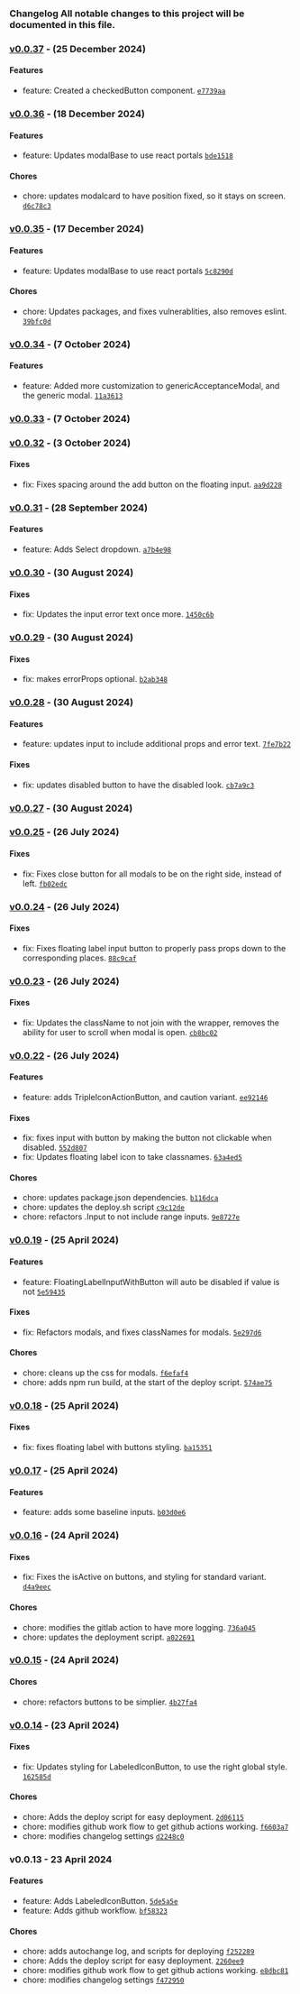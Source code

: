 ### Changelog All notable changes to this project will be documented in this file.

### [v0.0.37](https://github.com/JonnyDeates/koi-pool/compare/v0.0.36...v0.0.37)  - (25 December 2024)

#### Features

- feature: Created a checkedButton component. [`e7739aa`](https://github.com/JonnyDeates/koi-pool/commit/e7739aaf98152caefd1c9d69f906f46b873a65f6)

### [v0.0.36](https://github.com/JonnyDeates/koi-pool/compare/v0.0.35...v0.0.36)  - (18 December 2024)

#### Features

- feature: Updates modalBase to use react portals [`bde1518`](https://github.com/JonnyDeates/koi-pool/commit/bde1518ae0dd963bf979dcc6b07bc48b20019c42)

#### Chores

- chore: updates modalcard to have position fixed, so it stays on screen. [`d6c78c3`](https://github.com/JonnyDeates/koi-pool/commit/d6c78c332f5435354ec8447daa10edbbbe07798a)

### [v0.0.35](https://github.com/JonnyDeates/koi-pool/compare/v0.0.34...v0.0.35)  - (17 December 2024)

#### Features

- feature: Updates modalBase to use react portals [`5c8290d`](https://github.com/JonnyDeates/koi-pool/commit/5c8290dcc7b86f81ede5fcae8ce5bc5978d9e251)

#### Chores

- chore: Updates packages, and fixes vulnerablities, also removes eslint. [`39bfc0d`](https://github.com/JonnyDeates/koi-pool/commit/39bfc0d66cd470bf13acbcc814a5013fc6ccfc6d)

### [v0.0.34](https://github.com/JonnyDeates/koi-pool/compare/v0.0.33...v0.0.34)  - (7 October 2024)

#### Features

- feature: Added more customization to genericAcceptanceModal, and the generic modal. [`11a3613`](https://github.com/JonnyDeates/koi-pool/commit/11a3613126052115ba4c2f430fbcf3e5ba7d740c)

### [v0.0.33](https://github.com/JonnyDeates/koi-pool/compare/v0.0.32...v0.0.33)  - (7 October 2024)

### [v0.0.32](https://github.com/JonnyDeates/koi-pool/compare/v0.0.31...v0.0.32)  - (3 October 2024)

#### Fixes

- fix: Fixes spacing around the add button on the floating input. [`aa9d228`](https://github.com/JonnyDeates/koi-pool/commit/aa9d228a20f946ced799a4513904633e5c0b216e)

### [v0.0.31](https://github.com/JonnyDeates/koi-pool/compare/v0.0.30...v0.0.31)  - (28 September 2024)

#### Features

- feature: Adds Select dropdown. [`a7b4e98`](https://github.com/JonnyDeates/koi-pool/commit/a7b4e986db118d72712a75eaea0c5a31aefd0ec7)

### [v0.0.30](https://github.com/JonnyDeates/koi-pool/compare/v0.0.29...v0.0.30)  - (30 August 2024)

#### Fixes

- fix: Updates the input error text once more. [`1450c6b`](https://github.com/JonnyDeates/koi-pool/commit/1450c6bf2ece80b02fd81ee0b69a3bf8b8f2bf9b)

### [v0.0.29](https://github.com/JonnyDeates/koi-pool/compare/v0.0.28...v0.0.29)  - (30 August 2024)

#### Fixes

- fix: makes errorProps optional. [`b2ab348`](https://github.com/JonnyDeates/koi-pool/commit/b2ab34812c40aaca0ec922dc0db3727752d3abd1)

### [v0.0.28](https://github.com/JonnyDeates/koi-pool/compare/v0.0.27...v0.0.28)  - (30 August 2024)

#### Features

- feature: updates input to include additional props and error text. [`7fe7b22`](https://github.com/JonnyDeates/koi-pool/commit/7fe7b22bc878491ed7f0cb2d1c7cf484d1ae6fbb)

#### Fixes

- fix: updates disabled button to have the disabled look. [`cb7a9c3`](https://github.com/JonnyDeates/koi-pool/commit/cb7a9c34bcf068fefc5f08fd8c78f615e1845976)

### [v0.0.27](https://github.com/JonnyDeates/koi-pool/compare/v0.0.25...v0.0.27)  - (30 August 2024)

### [v0.0.25](https://github.com/JonnyDeates/koi-pool/compare/v0.0.24...v0.0.25)  - (26 July 2024)

#### Fixes

- fix: Fixes close button for all modals to be on the right side, instead of left. [`fb02edc`](https://github.com/JonnyDeates/koi-pool/commit/fb02edc55e376ff74e13fc0047a2e615f6ec5e83)

### [v0.0.24](https://github.com/JonnyDeates/koi-pool/compare/v0.0.23...v0.0.24)  - (26 July 2024)

#### Fixes

- fix: Fixes floating label input button to properly pass props down to the corresponding places. [`88c9caf`](https://github.com/JonnyDeates/koi-pool/commit/88c9caf0328744654dde731bae42dc1ef5955b83)

### [v0.0.23](https://github.com/JonnyDeates/koi-pool/compare/v0.0.22...v0.0.23)  - (26 July 2024)

#### Fixes

- fix: Updates the className to not join with the wrapper, removes the ability for user to scroll when modal is open. [`cb8bc02`](https://github.com/JonnyDeates/koi-pool/commit/cb8bc02502efe809f24378b76aac89a5804ce94c)

### [v0.0.22](https://github.com/JonnyDeates/koi-pool/compare/v0.0.19...v0.0.22)  - (26 July 2024)

#### Features

- feature: adds TripleIconActionButton, and caution variant. [`ee92146`](https://github.com/JonnyDeates/koi-pool/commit/ee92146e86a72f9b68e057f26b64d37582ab9748)

#### Fixes

- fix: fixes input with button by making the button not clickable when disabled. [`552d807`](https://github.com/JonnyDeates/koi-pool/commit/552d8071c668a4c865b89c78d51327def79ba1dd)
- fix: Updates floating label icon to take classnames. [`63a4ed5`](https://github.com/JonnyDeates/koi-pool/commit/63a4ed5691db285a5610db6cd4e345e9c76733b2)

#### Chores

- chore: updates package.json dependencies. [`b116dca`](https://github.com/JonnyDeates/koi-pool/commit/b116dca0a2f81f6e6e2c53e7d6fdd48b8b9551e7)
- chore: updates the deploy.sh script [`c9c12de`](https://github.com/JonnyDeates/koi-pool/commit/c9c12de01b8bb4354bea2cb762bcdd002745b99d)
- chore: refactors .Input to not include range inputs. [`9e8727e`](https://github.com/JonnyDeates/koi-pool/commit/9e8727ecc445cd35b66e6dd28052ee3648e609e0)

### [v0.0.19](https://github.com/JonnyDeates/koi-pool/compare/v0.0.18...v0.0.19)  - (25 April 2024)

#### Features

- feature: FloatingLabelInputWithButton will auto be disabled if value is not [`5e59435`](https://github.com/JonnyDeates/koi-pool/commit/5e59435ba4574f7eb7650fddcf0c66b8152efc7e)

#### Fixes

- fix: Refactors modals, and fixes classNames for modals. [`5e297d6`](https://github.com/JonnyDeates/koi-pool/commit/5e297d641525a08f10ccb15fd87707d769bff813)

#### Chores

- chore: cleans up the css for modals. [`f6efaf4`](https://github.com/JonnyDeates/koi-pool/commit/f6efaf443f8ce17ab0f96c48a39bcec30f3f2dcd)
- chore: adds npm run build, at the start of the deploy script. [`574ae75`](https://github.com/JonnyDeates/koi-pool/commit/574ae75b652c2bc52e95efd99908aa386ba41666)

### [v0.0.18](https://github.com/JonnyDeates/koi-pool/compare/v0.0.17...v0.0.18)  - (25 April 2024)

#### Fixes

- fix: fixes floating label with buttons styling. [`ba15351`](https://github.com/JonnyDeates/koi-pool/commit/ba153513ab28dd90e4713662a57196f6199345bf)

### [v0.0.17](https://github.com/JonnyDeates/koi-pool/compare/v0.0.16...v0.0.17)  - (25 April 2024)

#### Features

- feature: adds some baseline inputs. [`b03d0e6`](https://github.com/JonnyDeates/koi-pool/commit/b03d0e606a7cfe0702c54dcc2bea1a574464d774)

### [v0.0.16](https://github.com/JonnyDeates/koi-pool/compare/v0.0.15...v0.0.16)  - (24 April 2024)

#### Fixes

- fix: Fixes the isActive on buttons, and styling for standard variant. [`d4a9eec`](https://github.com/JonnyDeates/koi-pool/commit/d4a9eec3def2be3a50a646f16bb57db57174a2e0)

#### Chores

- chore: modifies the gitlab action to have more logging. [`736a045`](https://github.com/JonnyDeates/koi-pool/commit/736a0459da18622210ba58a6aaba55d62866ef59)
- chore: updates the deployment script. [`a022691`](https://github.com/JonnyDeates/koi-pool/commit/a0226919a2ffc6b5c65552eac32fd006d285d8d4)

### [v0.0.15](https://github.com/JonnyDeates/koi-pool/compare/v0.0.14...v0.0.15)  - (24 April 2024)

#### Chores

- chore: refactors buttons to be simplier. [`4b27fa4`](https://github.com/JonnyDeates/koi-pool/commit/4b27fa4eb48701164c1bd5b4528f6be2cf46d7f8)

### [v0.0.14](https://github.com/JonnyDeates/koi-pool/compare/v0.0.13...v0.0.14)  - (23 April 2024)

#### Fixes

- fix: Updates styling for LabeledIconButton, to use the right global style. [`162585d`](https://github.com/JonnyDeates/koi-pool/commit/162585dd16eb4ee9c56d5482af6538b3e397831d)

#### Chores

- chore: Adds the deploy script for easy deployment. [`2d06115`](https://github.com/JonnyDeates/koi-pool/commit/2d06115afdd715517de9901cf0d75ccd509a43b5)
- chore: modifies github work flow to get github actions working. [`f6603a7`](https://github.com/JonnyDeates/koi-pool/commit/f6603a7df8ac9002384873b88d388c150e181ebc)
- chore: modifies changelog settings [`d2248c0`](https://github.com/JonnyDeates/koi-pool/commit/d2248c04a9d8339298678bf8e3bf60ad4947b39c)

### v0.0.13 - 23 April 2024

#### Features

- feature: Adds LabeledIconButton. [`5de5a5e`](https://github.com/JonnyDeates/koi-pool/commit/5de5a5e5291ca0a35fde139c77a79e23f267ea10)
- feature: Adds github workflow. [`bf58323`](https://github.com/JonnyDeates/koi-pool/commit/bf583238334abb57e87c09528ad7996ec094d632)

#### Chores

- chore: adds autochange log, and scripts for deploying [`f252289`](https://github.com/JonnyDeates/koi-pool/commit/f2522895185f5b92e518f5ade4bc1a65a7e41eff)
- chore: Adds the deploy script for easy deployment. [`2260ee9`](https://github.com/JonnyDeates/koi-pool/commit/2260ee9720a1d81348de4fd06f7b58a291da226c)
- chore: modifies github work flow to get github actions working. [`e8dbc81`](https://github.com/JonnyDeates/koi-pool/commit/e8dbc810da63cfa4e997d8dca8bc59a9584ad1f8)
- chore: modifies changelog settings [`f472950`](https://github.com/JonnyDeates/koi-pool/commit/f4729505ba65066b830301fd50487a0ed285dbbe)

